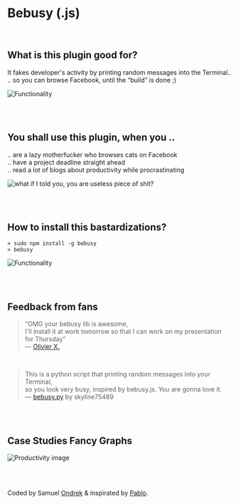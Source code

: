 # Bebusy (.js)

<br/>

## What is this plugin good for?

It fakes developer's activity by printing random messages into the Terminal..<br/>
.. so you can browse Facebook, until the “build” is done ;)

![Functionality](https://rawgit.com/ondrek/bebusy.js/master/graphs/functionality.gif)

<br/><br/>

## You shall use this plugin, when you ..
 .. are a lazy motherfucker who browses cats on Facebook<br/>
 .. have a project deadline straight ahead<br/>
 .. read a lot of blogs about productivity while procrastinating<br/>

![what if I told you, you are useless piece of shit?](https://rawgit.com/ondrek/bebusy.js/master/graphs/morpheus.jpg?2)


<br/><br/>

## How to install this bastardizations?

    > sudo npm install -g bebusy
    > bebusy

![Functionality](https://rawgit.com/ondrek/bebusy.js/master/graphs/gollum.jpg)

<br/><br/>

## Feedback from fans

 > “OMG your bebusy lib is awesome,<br/>
 > I'll install it at work tomorrow so that I can work on my presentation for Thursday”<br/>
 > — [Olivier X.](https://twitter.com/OCombe/status/526493222554857472)

<br/>

 > This is a python script that printing random messages into your Terminal,<br/>
 > so you look very busy, inspired by bebusy.js. You are gonna love it.<br/>
 > — [bebusy.py](https://github.com/skyline75489/bebusy.py) by skyline75489


<br/><br/>

## Case Studies Fancy Graphs

![Productivity image](https://rawgit.com/ondrek/bebusy.js/master/graphs/productivity-2.png)

<br/><br/>

Coded by Samuel [Ondrek](https://ondrek.com) & inspirated by [Pablo](https://twitter.com/Puigcerber).
